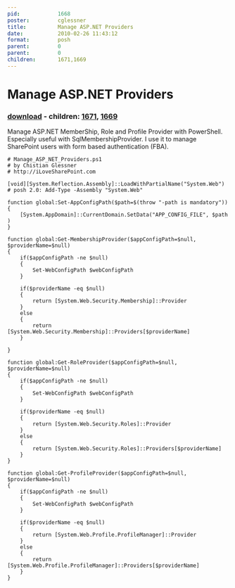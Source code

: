 ```yaml
---
pid:            1668
poster:         cglessner
title:          Manage ASP.NET Providers
date:           2010-02-26 11:43:12
format:         posh
parent:         0
parent:         0
children:       1671,1669
---
```


# Manage ASP.NET Providers

### [download](1668.ps1) - children: [1671](1671.md), [1669](1669.md)

Manage ASP.NET MemberShip, Role and Profile Provider with PowerShell. Especially useful with SqlMembershipProvider. I use it to manage SharePoint users with form based authentication (FBA).

```posh
# Manage_ASP_NET_Providers.ps1
# by Chistian Glessner
# http://iLoveSharePoint.com

[void][System.Reflection.Assembly]::LoadWithPartialName("System.Web") # posh 2.0: Add-Type -Assembly "System.Web"

function global:Set-AppConfigPath($path=$(throw "-path is mandatory"))
{
    [System.AppDomain]::CurrentDomain.SetData("APP_CONFIG_FILE", $path )
}

function global:Get-MembershipProvider($appConfigPath=$null, $providerName=$null)
{ 
    if($appConfigPath -ne $null)
    {
        Set-WebConfigPath $webConfigPath
    } 
   
    if($providerName -eq $null)
    {
        return [System.Web.Security.Membership]::Provider
    }
    else
    {
        return [System.Web.Security.Membership]::Providers[$providerName]
    }
    
}

function global:Get-RoleProvider($appConfigPath=$null, $providerName=$null)
{     
    if($appConfigPath -ne $null)
    {
        Set-WebConfigPath $webConfigPath
    } 

    if($providerName -eq $null)
    {
        return [System.Web.Security.Roles]::Provider
    }
    else
    {
        return [System.Web.Security.Roles]::Providers[$providerName]
    } 
}

function global:Get-ProfileProvider($appConfigPath=$null, $providerName=$null)
{     
    if($appConfigPath -ne $null)
    {
        Set-WebConfigPath $webConfigPath
    } 

    if($providerName -eq $null)
    {
        return [System.Web.Profile.ProfileManager]::Provider
    }
    else
    {
        return [System.Web.Profile.ProfileManager]::Providers[$providerName]
    } 
}
```
